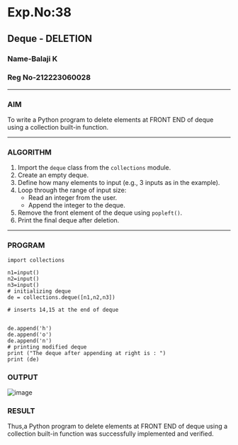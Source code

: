 # Exp.No:38  
## Deque - DELETION
### Name-Balaji K
### Reg No-212223060028
---

### AIM  
To write a Python program to delete elements at FRONT END of deque using a collection built-in function.

---

### ALGORITHM  

1. Import the `deque` class from the `collections` module.  
2. Create an empty deque.  
3. Define how many elements to input (e.g., 3 inputs as in the example).  
4. Loop through the range of input size:  
   - Read an integer from the user.  
   - Append the integer to the deque.  
5. Remove the front element of the deque using `popleft()`.  
6. Print the final deque after deletion.  

---

### PROGRAM  

```
import collections
  
n1=input()
n2=input()
n3=input()
# initializing deque
de = collections.deque([n1,n2,n3])

# inserts 14,15 at the end of deque


de.append('h')
de.append('o')
de.append('n')
# printing modified deque
print ("The deque after appending at right is : ")
print (de)
```

### OUTPUT
![image](https://github.com/user-attachments/assets/f49994c6-f4a4-4920-b3d9-3140800fe5e1)


### RESULT
Thus,a Python program to delete elements at FRONT END of deque using a collection built-in function was successfully implemented and verified.
